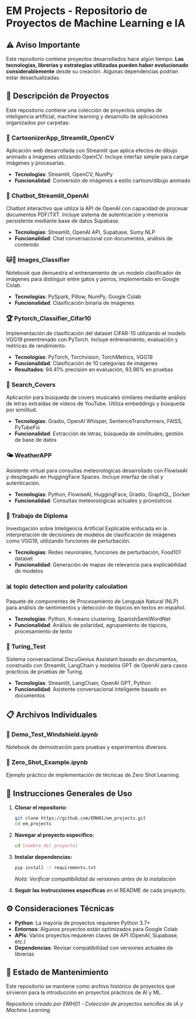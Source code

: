 # EM Projects - Repositorio de Proyectos de Machine Learning e IA

## ⚠️ Aviso Importante

Este repositorio contiene proyectos desarrollados hace algún tiempo. **Las tecnologías, librerías y estrategias utilizadas pueden haber evolucionado considerablemente** desde su creación. Algunas dependencias podrían estar desactualizadas.

## 📁 Descripción de Proyectos

Este repositorio contiene una colección de proyectos simples de inteligencia artificial, machine learning y desarrollo de aplicaciones organizados por carpetas:

### 🎨 **CartoonizerApp_Streamlit_OpenCV**
Aplicación web desarrollada con Streamlit que aplica efectos de dibujo animado a imágenes utilizando OpenCV. Incluye interfaz simple para cargar imágenes y procesarlas.
- **Tecnologías**: Streamlit, OpenCV, NumPy
- **Funcionalidad**: Conversión de imágenes a estilo cartoon/dibujo animado

### 🤖 **Chatbot_Streamlit_OpenAI**
Chatbot interactivo que utiliza la API de OpenAI con capacidad de procesar documentos PDF/TXT. Incluye sistema de autenticación y memoria persistente mediante base de datos Supabase.
- **Tecnologías**: Streamlit, OpenAI API, Supabase, Sumy NLP
- **Funcionalidad**: Chat conversacional con documentos, análisis de contenido

### 🐱🐶 **Images_Classifier**
Notebook que demuestra el entrenamiento de un modelo clasificador de imágenes para distinguir entre gatos y perros, implementado en Google Colab.
- **Tecnologías**: PySpark, Pillow, NumPy, Google Colab
- **Funcionalidad**: Clasificación binaria de imágenes

### 🏆 **Pytorch_Classifier_Cifar10**
Implementación de clasificación del dataset CIFAR-10 utilizando el modelo VGG19 preentrenado con PyTorch. Incluye entrenamiento, evaluación y métricas de rendimiento.
- **Tecnologías**: PyTorch, Torchvision, TorchMetrics, VGG19
- **Funcionalidad**: Clasificación de 10 categorías de imágenes
- **Resultados**: 94.41% precisión en evaluación, 93.96% en pruebas

### 🎵 **Search_Covers**
Aplicación para búsqueda de covers musicales similares mediante análisis de letras extraídas de videos de YouTube. Utiliza embeddings y búsqueda por similitud.
- **Tecnologías**: Gradio, OpenAI Whisper, SentenceTransformers, FAISS, PyTubeFix
- **Funcionalidad**: Extracción de letras, búsqueda de similitudes, gestión de base de datos

### 🌤️ **WeatherAPP**
Asistente virtual para consultas meteorológicas desarrollado con FlowiseAI y desplegado en HuggingFace Spaces. Incluye interfaz de chat y autenticación.
- **Tecnologías**: Python, FlowiseAI, HuggingFace, Gradio, GraphQL, Docker
- **Funcionalidad**: Consultas meteorológicas actuales y pronósticos

### 🔬 **Trabajo de Diploma**
Investigación sobre Inteligencia Artificial Explicable enfocada en la interpretación de decisiones de modelos de clasificación de imágenes como VGG19, utilizando funciones de perturbación.
- **Tecnologías**: Redes neuronales, funciones de perturbación, Food101 dataset
- **Funcionalidad**: Generación de mapas de relevancia para explicabilidad de modelos

### 📊 **topic detection and polarity calculation**
Paquete de componentes de Procesamiento de Lenguaje Natural (NLP) para análisis de sentimientos y detección de tópicos en textos en español.
- **Tecnologías**: Python, K-means clustering, SpanishSentiWordNet
- **Funcionalidad**: Análisis de polaridad, agrupamiento de tópicos, procesamiento de texto

### 🧠 **Turing_Test**
Sistema conversacional DocuGenius Assistant basado en documentos, construido con Streamlit, LangChain y modelos GPT de OpenAI para casos prácticos de pruebas de Turing.
- **Tecnologías**: Streamlit, LangChain, OpenAI GPT, Python
- **Funcionalidad**: Asistente conversacional inteligente basado en documentos

## 📋 **Archivos Individuales**

### 📓 **Demo_Test_Windshield.ipynb**
Notebook de demostración para pruebas y experimentos diversos.

### 🎯 **Zero_Shot_Example.ipynb**
Ejemplo práctico de implementación de técnicas de Zero Shot Learning.

## 🚀 Instrucciones Generales de Uso

1. **Clonar el repositorio:**
   ```bash
   git clone https://github.com/EMH01/em_projects.git
   cd em_projects
   ```

2. **Navegar al proyecto específico:**
   ```bash
   cd [nombre_del_proyecto]
   ```

3. **Instalar dependencias:**
   ```bash
   pip install -r requirements.txt
   ```
   *Nota: Verificar compatibilidad de versiones antes de la instalación*

4. **Seguir las instrucciones específicas** en el README de cada proyecto.

## ⚙️ Consideraciones Técnicas

- **Python**: La mayoría de proyectos requieren Python 3.7+
- **Entornos**: Algunos proyectos están optimizados para Google Colab
- **APIs**: Varios proyectos requieren claves de API (OpenAI, Supabase, etc.)
- **Dependencias**: Revisar compatibilidad con versiones actuales de librerías

## 🔄 Estado de Mantenimiento

Este repositorio se mantiene como archivo histórico de proyectos que sirvieron para la introducción en proyectos prácticos de AI y ML. 

*Repositorio creado por EMH01 - Colección de proyectos sencillos de IA y Machine Learning*
